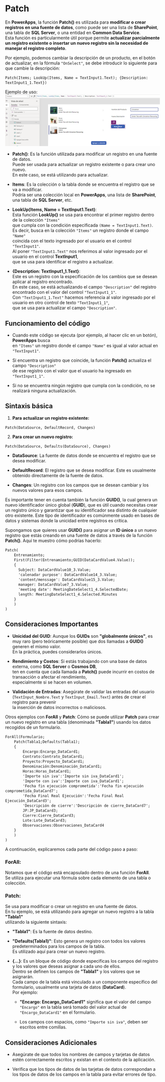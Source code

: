 # Patch
En **PowerApps**, la función **Patch()** es utilizada para **modificar o crear registros en una fuente de datos**, como puede ser una lista de **SharePoint**, una tabla de **SQL Server**, o una entidad en **Common Data Service**.  
Esta función es particularmente útil porque permite **actualizar parcialmente un registro existente o insertar un nuevo registro sin la necesidad de manejar el registro completo**.

Por ejemplo, podemos cambiar la descripción de un producto, en el botón de actualizar, en la fórmula `"OnSelect"`, se debe introducir lo siguiente para que cambie la descripción:

```Fpx
Patch(Items; LookUp(Items, Name = TextInput1.Text); {Description: TextInput1_1.Text})
```

Ejemplo de uso: 
![img](./img/patch.png)

- **Patch()**: Es la función utilizada para modificar un registro en una fuente de datos.  
  Puede ser usada para actualizar un registro existente o para crear uno nuevo.  
  En este caso, se está utilizando para actualizar.

- **Items**: Es la colección o la tabla donde se encuentra el registro que se va a modificar.  
  Podría ser una colección local en **PowerApps**, una lista de **SharePoint**, una tabla de **SQL Server**, etc.

- **LookUp(Items, Name = TextInput1.Text)**:  
  Esta función **LookUp()** se usa para encontrar el primer registro dentro de la colección `"Items"`  
  que cumpla con la condición especificada `(Name = TextInput1.Text)`.  
  Es decir, busca en la colección `"Items"` un registro donde el campo `"Name"`  
  coincida con el texto ingresado por el usuario en el control `"TextInput1"`.  
  Al poner `"TextInput1.Text"` nos referimos al valor ingresado por el usuario en el control **TextInput1**,  
  que se usa para identificar el registro a actualizar.

- **{Description: TextInput1_1.Text}**:  
  Este es un registro con la especificación de los cambios que se desean aplicar al registro encontrado.  
  En este caso, se está actualizando el campo `"Description"` del registro encontrado con el valor del control `"TextInput1_1"`.  
  Con `"TextInput1_1.Text"` hacemos referencia al valor ingresado por el usuario en otro control de texto `"TextInput1_1"`,  
  que se usa para actualizar el campo `"Description"`.

## Funcionamiento del código
- Cuando este código se ejecuta (por ejemplo, al hacer clic en un botón), **PowerApps** busca  
  en `"Items"` un registro donde el campo `"Name"` es igual al valor actual en `"TextInput1"`.

- Si encuentra un registro que coincide, la función **Patch()** actualiza el campo `"Description"`  
  de ese registro con el valor que el usuario ha ingresado en `"TextInput1_1"`.

- Si no se encuentra ningún registro que cumpla con la condición, no se realizará ninguna actualización.

## Sintaxis básica 
1. **Para actualizar un registro existente:**
```Fpx
Patch(DataSource, DefaultRecord, Changes)
```
2. **Para crear un nuevo registro:**
```Fpx
Patch(DataSource, Defaults(DataSource), Changes)
```
- **DataSource**: La fuente de datos donde se encuentra el registro que se desea modificar.

- **DefaultRecord**: El registro que se desea modificar. Este es usualmente obtenido directamente de la fuente de datos.

- **Changes**: Un registro con los campos que se desean cambiar y los nuevos valores para esos campos.

Es importante tener en cuenta también la función **GUID()**, la cual genera un nuevo identificador único global (**GUID**), que es útil cuando necesitas crear un registro único y garantizar que su identificador sea distinto de cualquier otro existente. Este tipo de identificador es comúnmente usado en bases de datos y sistemas donde la unicidad entre registros es crítica. 

Supongamos que quieres usar **GUID()** para asignar un **ID único** a un nuevo registro que estás creando en una fuente de datos a través de la función **Patch()**. Aquí te muestro cómo podrías hacerlo: 

```Fpx
Patch(
    Entrenamiento;
    First(Filter(Entrenamiento;GUID(DataCardValue4.Value));
    {
      Subject: DataCardValue10_3.Value;
      'calenadar purpose': DataCardValue14_3.Value;
      'content/menssage': DataCardValue15_3.Value;
      manager: DataCardValue7_3.Value;
      'meeting date': MeetingDateSelect1_4.SelectedDate;
      length: MeetingDateSelect1_4.Selected.Minutes                                    
    }
    )
)
```
## Consideraciones Importantes

- **Unicidad del GUID**: Aunque los **GUIDs** son **"globalmente únicos"**, es muy raro (pero teóricamente posible) que dos llamadas a **GUID()** generen el mismo valor.  
  En la práctica, puedes considerarlos únicos.

- **Rendimiento y Costos**: Si estás trabajando con una base de datos externa, como **SQL Server** o **Cosmos DB**,  
  ten en cuenta que cada llamada a **Patch()** puede incurrir en costos de transacción o afectar el rendimiento,  
  especialmente si se hacen en volumen.

- **Validación de Entradas**: Asegúrate de validar las entradas del usuario  
  (`TextInput_Nombre.Text` y `TextInput_Email.Text`) antes de crear el registro para prevenir  
  la inserción de datos incorrectos o maliciosos.


Otros ejemplos con **ForAll** y **Patch**: 
Cómo se puede utilizar **Patch** para crear un nuevo registro en una tabla (denominada **"Tabla1"**) usando los datos recogidos de un formulario.  

```Fpx
ForAll(Formulario;
    Patch(Tabla1;Defaults(Tabla1);
    {
        Encargo:Encargo_DataCard1;
        Contrato:Contrato_DataCard1;
        Proyecto:Proyecto_DataCard1;
        Denominación:Denominación_DataCard1;
        Horas:Horas_DataCard1;
        'Importe sin iva':'Importe sin iva_DataCard1';
        'Importe con iva':'Importe con iva_DataCard1';
        'Fecha fin ejecución comprometida':'Fecha fin ejecución comprometida_DataCard7';
        'Fecha Final Real Ejecución':'Fecha Final Real Ejecución_DataCard3';
        'Descripción de cierre':'Descripción de cierre_DataCard7';
        JP:JP_DataCard3;
        Cierre:Cierre_DataCard3;
        Lote:Lote_DataCard3;
        Observaciones:Observaciones_DataCard4
    }
    )
)
```
A continuación, explicaremos cada parte del código paso a paso:

### **ForAll**:  
Notamos que el código está encapsulado dentro de una función **ForAll**.  
Se utiliza para ejecutar una fórmula sobre cada elemento de una tabla o colección.

### **Patch**:  
Se usa para modificar o crear un registro en una fuente de datos.  
En tu ejemplo, se está utilizando para agregar un nuevo registro a la tabla **"Tabla1"**  
utilizando la siguiente sintaxis:

- **"Tabla1"**: Es la fuente de datos destino.

- **"Defaults(Tabla1)"**: Esto genera un registro con todos los valores predeterminados para los campos de la tabla.  
  Es utilizado aquí para crear un nuevo registro.

- **{...}**: Es un bloque de código donde especificas los campos del registro y los valores que deseas asignar a cada uno de ellos.  
  Dentro se definen los campos de **"Tabla1"** y los valores que se asignarán.  
  Cada campo de la tabla está vinculado a un componente específico del formulario, usualmente una tarjeta de datos (**DataCard**).  
  Por ejemplo:

  - **"Encargo: Encargo_DataCard1"** significa que el valor del campo `"Encargo"` en la tabla será tomado del valor actual de `"Encargo_DataCard1"` en el formulario.

  - Los campos con espacios, como `"Importe sin iva"`, deben ser escritos entre comillas.


## Consideraciones Adicionales 

- Asegúrate de que todos los nombres de campos y tarjetas de datos estén correctamente escritos y existan en el contexto de la aplicación. 

- Verifica que los tipos de datos de las tarjetas de datos correspondan a los tipos de datos de los campos en la tabla para evitar errores de tipo. 